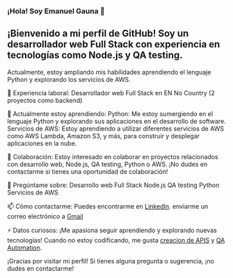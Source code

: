 ### ¡Hola! Soy Emanuel Gauna 👋
## ¡Bienvenido a mi perfil de GitHub! Soy un desarrollador web Full Stack con experiencia en tecnologías como Node.js y QA testing. 

Actualmente, estoy ampliando mis habilidades aprendiendo el lenguaje Python y explorando los servicios de AWS.

💼 Experiencia laboral:
Desarrollador web Full Stack en EN No Country (2 proyectos como backend)

🌱 Actualmente estoy aprendiendo:
Python: Me estoy sumergiendo en el lenguaje Python y explorando sus aplicaciones en el desarrollo de software.
Servicios de AWS: Estoy aprendiendo a utilizar diferentes servicios de AWS como AWS Lambda, Amazon S3, y más, para construir y desplegar aplicaciones en la nube.

👯 Colaboración:
Estoy interesado en colaborar en proyectos relacionados con desarrollo web, Node.js, QA testing, Python o AWS. ¡No dudes en contactarme si tienes una oportunidad de colaboración!

💬 Pregúntame sobre:
Desarrollo web Full Stack
Node.js
QA testing
Python
Servicios de AWS

📫 Cómo contactarme:
Puedes encontrarme en [LinkedIn](https://www.linkedin.com/in/emanuel-gauna/).
 enviarme un correo electrónico a [Gmail](lemagauna@gmail.com)

⚡ Datos curiosos:
¡Me apasiona seguir aprendiendo y explorando nuevas tecnologías! Cuando no estoy codificando, me gusta [creacion de APIS](https://github.com/No-Country/s14-08-n-node-react)  y [QA Automation](https://github.com/emanuel-gauna/FinovateBank-QaAutomation).

¡Gracias por visitar mi perfil! Si tienes alguna pregunta o sugerencia, ¡no dudes en contactarme!
